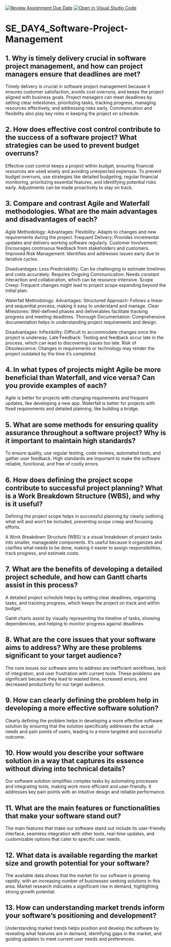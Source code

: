 [![Review Assignment Due Date](https://classroom.github.com/assets/deadline-readme-button-22041afd0340ce965d47ae6ef1cefeee28c7c493a6346c4f15d667ab976d596c.svg)](https://classroom.github.com/a/9pw6JKcu)
[![Open in Visual Studio Code](https://classroom.github.com/assets/open-in-vscode-2e0aaae1b6195c2367325f4f02e2d04e9abb55f0b24a779b69b11b9e10269abc.svg)](https://classroom.github.com/online_ide?assignment_repo_id=15860960&assignment_repo_type=AssignmentRepo)
# SE_DAY4_Software-Project-Management
## 1. Why is timely delivery crucial in software project management, and how can project managers ensure that deadlines are met?
Timely delivery is crucial in software project management because it ensures customer satisfaction, avoids cost overruns, and keeps the project aligned with business goals. Project managers can meet deadlines by setting clear milestones, prioritizing tasks, tracking progress, managing resources effectively, and addressing risks early. Communication and flexibility also play key roles in keeping the project on schedule.
## 2. How does effective cost control contribute to the success of a software project? What strategies can be used to prevent budget overruns?
Effective cost control keeps a project within budget, ensuring financial resources are used wisely and avoiding unexpected expenses. To prevent budget overruns, use strategies like detailed budgeting, regular financial monitoring, prioritizing essential features, and identifying potential risks early. Adjustments can be made proactively to stay on track.
## 3. Compare and contrast Agile and Waterfall methodologies. What are the main advantages and disadvantages of each?
Agile Methodology:
Advantages:
Flexibility: Adapts to changes and new requirements during the project.
Frequent Delivery: Provides incremental updates and delivers working software regularly.
Customer Involvement: Encourages continuous feedback from stakeholders and customers.
Improved Risk Management: Identifies and addresses issues early due to iterative cycles.

Disadvantages:
Less Predictability: Can be challenging to estimate timelines and costs accurately.
Requires Ongoing Communication: Needs constant interaction and collaboration, which can be resource-intensive.
Scope Creep: Frequent changes might lead to project scope expanding beyond the initial plan.

Waterfall Methodology:
Advantages:
Structured Approach: Follows a linear and sequential process, making it easy to understand and manage.
Clear Milestones: Well-defined phases and deliverables facilitate tracking progress and meeting deadlines.
Thorough Documentation: Comprehensive documentation helps in understanding project requirements and design.

Disadvantages:
Inflexibility: Difficult to accommodate changes once the project is underway.
Late Feedback: Testing and feedback occur late in the process, which can lead to discovering issues too late.
Risk of Obsolescence: Changes in requirements or technology may render the project outdated by the time it’s completed.
## 4. In what types of projects might Agile be more beneficial than Waterfall, and vice versa? Can you provide examples of each?
Agile is better for projects with changing requirements and frequent updates, like developing a new app. Waterfall is better for projects with fixed requirements and detailed planning, like building a bridge.
## 5. What are some methods for ensuring quality assurance throughout a software project? Why is it important to maintain high standards?
To ensure quality, use regular testing, code reviews, automated tests, and gather user feedback. High standards are important to make the software reliable, functional, and free of costly errors.
## 6. How does defining the project scope contribute to successful project planning? What is a Work Breakdown Structure (WBS), and why is it useful?
Defining the project scope helps in successful planning by clearly outlining what will and won’t be included, preventing scope creep and focusing efforts.

A Work Breakdown Structure (WBS) is a visual breakdown of project tasks into smaller, manageable components. It’s useful because it organizes and clarifies what needs to be done, making it easier to assign responsibilities, track progress, and estimate costs.
## 7. What are the benefits of developing a detailed project schedule, and how can Gantt charts assist in this process?
A detailed project schedule helps by setting clear deadlines, organizing tasks, and tracking progress, which keeps the project on track and within budget.

Gantt charts assist by visually representing the timeline of tasks, showing dependencies, and helping to monitor progress against deadlines.
## 8. What are the core issues that your software aims to address? Why are these problems significant to your target audience?
The core issues our software aims to address are inefficient workflows, lack of integration, and user frustration with current tools. These problems are significant because they lead to wasted time, increased errors, and decreased productivity for our target audience.
## 9. How can clearly defining the problem help in developing a more effective software solution?
Clearly defining the problem helps in developing a more effective software solution by ensuring that the solution specifically addresses the actual needs and pain points of users, leading to a more targeted and successful outcome.
## 10. How would you describe your software solution in a way that captures its essence without diving into technical details?
Our software solution simplifies complex tasks by automating processes and integrating tools, making work more efficient and user-friendly. It addresses key pain points with an intuitive design and reliable performance.
## 11. What are the main features or functionalities that make your software stand out?
The main features that make our software stand out include its user-friendly interface, seamless integration with other tools, real-time updates, and customizable options that cater to specific user needs.
## 12. What data is available regarding the market size and growth potential for your software?
The available data shows that the market for our software is growing rapidly, with an increasing number of businesses seeking solutions in this area. Market research indicates a significant rise in demand, highlighting strong growth potential.
## 13. How can understanding market trends inform your software’s positioning and development?
Understanding market trends helps position and develop the software by revealing what features are in demand, identifying gaps in the market, and guiding updates to meet current user needs and preferences.

